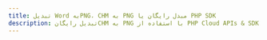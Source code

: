 ---title: تبدیل Word بهPNG، CHM به PNG مبدل رایگان یا PHP SDKdescription: تبدیل رایگانCHM به PNG با استفاده از PHP Cloud APIs & SDK. همچنین اسناد Microsoft Word و OpenOffice را در Cloud ایجاد، ویرایش و رندر کنید.---